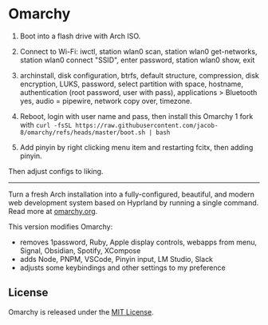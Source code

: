 # Omarchy

1. Boot into a flash drive with Arch ISO.

2. Connect to Wi-Fi: iwctl, station wlan0 scan, station wlan0 get-networks, station wlan0 connect "SSID", enter password, station wlan0 show, exit

3. archinstall, disk configuration, btrfs, default structure, compression, disk encryption, LUKS, password, select partition with space, hostname, authentication (root password, user with pass), applications > Bluetooth yes, audio = pipewire, network copy over, timezone.

4. Reboot, login with user name and pass, then install this Omarchy 1 fork with `curl -fsSL https://raw.githubusercontent.com/jacob-8/omarchy/refs/heads/master/boot.sh | bash`

5. Add pinyin by right clicking menu item and restarting fcitx, then adding pinyin.

Then adjust configs to liking.

------

Turn a fresh Arch installation into a fully-configured, beautiful, and modern web development system based on Hyprland by running a single command. Read more at [omarchy.org](https://omarchy.org).

This version modifies Omarchy:
- removes 1password, Ruby, Apple display controls, webapps from menu, Signal, Obsidian, Spotify, XCompose 
- adds Node, PNPM, VSCode, Pinyin input, LM Studio, Slack
- adjusts some keybindings and other settings to my preference

## License

Omarchy is released under the [MIT License](https://opensource.org/licenses/MIT).

